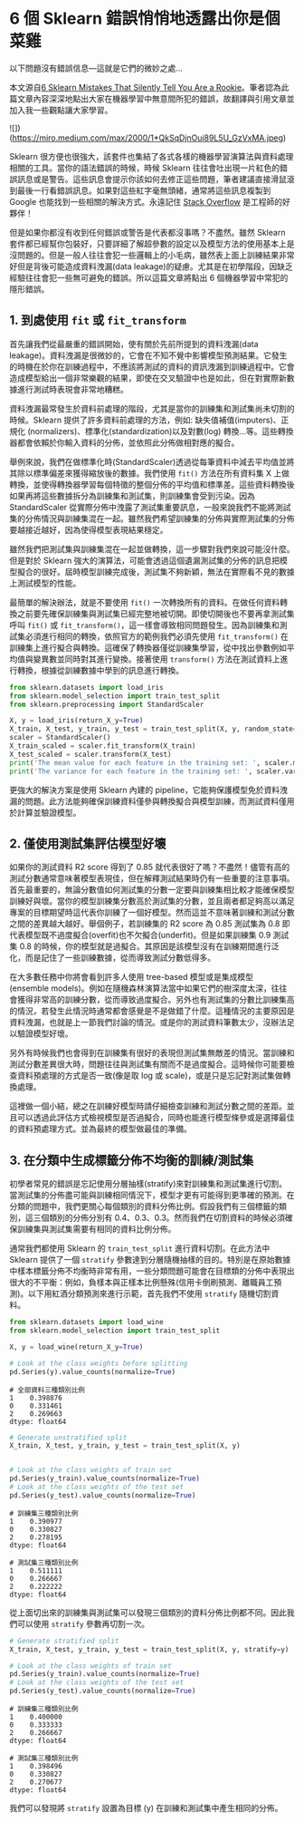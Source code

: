 # 6 個 Sklearn 錯誤悄悄地透露出你是個菜雞
以下問題沒有錯誤信息—這就是它們的微妙之處...

本文源自[6 Sklearn Mistakes That Silently Tell You Are a Rookie](https://towardsdatascience.com/6-sklearn-mistakes-that-silently-tell-you-are-a-rookie-84fa55f2b9dd)。筆者認為此篇文章內容深深地點出大家在機器學習中無意間所犯的錯誤，故翻譯與引用文章並加入我一些觀點讓大家學習。

![])(https://miro.medium.com/max/2000/1*QkSqDjnOui89L5U_GzVxMA.jpeg)

Sklearn 很方便也很強大，該套件也集結了各式各樣的機器學習演算法與資料處理相關的工具。當你的語法錯誤的時候，時候 Sklearn 往往會吐出現一片紅色的錯誤訊息或是警告。這些訊息會提示你該如何去修正這些問題，筆者建議直接滑鼠滾到最後一行看錯誤訊息。如果對這些紅字毫無頭緒，通常將這些訊息複製到 Google 也能找到一些相關的解決方式。永遠記住 [Stack Overflow](https://stackoverflow.com/) 是工程師的好夥伴！

但是如果你都沒有收到任何錯誤或警告是代表都沒事嗎？不盡然。雖然 Sklearn 套件都已經幫你包裝好，只要詳細了解超參數的設定以及模型方法的使用基本上是沒問題的。但是一般人往往會犯一些邏輯上的小毛病，雖然表上面上訓練結果非常好但是背後可能造成資料洩漏(data leakage)的疑慮。尤其是在初學階段，因缺乏經驗往往會犯一些無可避免的錯誤。所以這篇文章將點出 6 個機器學習中常犯的隱形錯誤。

## 1. 到處使用 `fit` 或 `fit_transform`
首先讓我們從最嚴重的錯誤開始，使有關於先前所提到的資料洩漏(data leakage)。資料洩漏是很微妙的，它會在不知不覺中影響模型預測結果。它發生的時機在於你在訓練過程中，不應該將測試的資料的資訊洩漏到訓練過程中。它會造成模型給出一個非常樂觀的結果，即使在交叉驗證中也是如此，但在對實際新數據進行測試時表現會非常地糟糕。

資料洩漏最常發生於資料前處理的階段，尤其是當你的訓練集和測試集尚未切割的時候。Sklearn 提供了許多資料前處理的方法，例如: 缺失值補值(imputers)、正規化 (normalizers)、標準化(standardization)以及對數(log) 轉換...等。這些轉換器都會依賴於你輸入資料的分佈，並依照此分佈做相對應的擬合。

舉例來說，我們在做標準化時(StandardScaler)透過從每筆資料中減去平均值並將其除以標準偏差來獲得縮放後的數據。我們使用 `fit()` 方法在所有資料集 X 上做轉換，並使得轉換器學習每個特徵的整個分佈的平均值和標準差。這些資料轉換後如果再將這些數據拆分為訓練集和測試集，則訓練集會受到污染。因為 StandardScaler 從實際分佈中洩露了測試集重要訊息，一般來說我們不能將測試集的分佈情況與訓練集混在一起。雖然我們希望訓練集的分佈與實際測試集的分佈要越接近越好，因為使得模型表現結果穩定。

雖然我們把測試集與訓練集混在一起並做轉換，這一步驟對我們來說可能沒什麼。但是對於 Sklearn 強大的演算法，可能會透過這個遺漏測試集的分佈的訊息把模型擬合的很好。屆時模型訓練完成後，測試集不夠新穎，無法在實際看不見的數據上測試模型的性能。

最簡單的解決辦法，就是不要使用 `fit()` 一次轉換所有的資料。在做任何資料轉換之前要先確保訓練集與測試集已經完整地被切開。即使切開後也不要再拿測試集呼叫 `fit()` 或 `fit_transform()`，這一樣會導致相同問題發生。因為訓練集和測試集必須進行相同的轉換，依照官方的範例我們必須先使用 `fit_transform()` 在訓練集上進行擬合與轉換。這確保了轉換器僅從訓練集學習，從中找出參數例如平均值與變異數並同時對其進行變換。接著使用 `transform()` 方法在測試資料上進行轉換，根據從訓練數據中學到的訊息進行轉換。

```py
from sklearn.datasets import load_iris
from sklearn.model_selection import train_test_split
from sklearn.preprocessing import StandardScaler

X, y = load_iris(return_X_y=True)
X_train, X_test, y_train, y_test = train_test_split(X, y, random_state=44)
scaler = StandardScaler()
X_train_scaled = scaler.fit_transform(X_train)
X_test_scaled = scaler.transform(X_test)
print('The mean value for each feature in the training set: ', scaler.mean_)
print('The variance for each feature in the training set: ', scaler.var_)
```

更強大的解決方案是使用 Sklearn 內建的 pipeline，它能夠保護模型免於資料洩漏的問題。此方法能夠確保訓練資料僅參與轉換擬合與模型訓練，而測試資料僅用於計算並驗證模型。

## 2. 僅使用測試集評估模型好壞
如果你的測試資料 R2 score 得到了 0.85 就代表很好了嗎？不盡然！儘管有高的測試分數通常意味著模型表現佳，但在解釋測試結果時仍有一些重要的注意事項。首先最重要的，無論分數值如何測試集的分數一定要與訓練集相比較才能確保模型訓練好與壞。當你的模型訓練集分數高於測試集的分數，並且兩者都足夠高以滿足專案的目標期望時這代表你訓練了一個好模型。然而這並不意味著訓練和測試分數之間的差異越大越好。舉個例子，若訓練集的 R2 score 為 0.85 測試集為 0.8 即代表模型既不過度擬合(overfit)也不欠擬合(underfit)。但是如果訓練集 0.9 測試集 0.8 的時候，你的模型就是過擬合。其原因是該模型沒有在訓練期間進行泛化，而是記住了一些訓練數據，從而導致測試分數低得多。

在大多數任務中你將會看到許多人使用 tree-based 模型或是集成模型 (ensemble models)。例如在隨機森林演算法當中如果它們的樹深度太深，往往會獲得非常高的訓練分數，從而導致過度擬合。另外也有測試集的分數比訓練集高的情況，若發生此情況時通常都會感覺是不是做錯了什麼。這種情況的主要原因是資料洩漏，也就是上一節我們討論的情況。或是你的測試資料筆數太少，沒辦法足以驗證模型好壞。

另外有時候我們也會得到在訓練集有很好的表現但測試集無敵差的情況。當訓練和測試分數差異很大時，問題往往與測試集有關而不是過度擬合。這時候你可能要檢查資料預處理的方式是否一致(像是取 log 或 scale)，或是只是忘記對測試集做轉換處理。

這裡做一個小結，總之在訓練好模型時請仔細檢查訓練和測試分數之間的差距。並且可以透過此評估方式檢視模型是否過擬合，同時也能進行模型條參或是選擇最佳的資料預處理方式。並為最終的模型做最佳的準備。

## 3. 在分類中生成標籤分佈不均衡的訓練/測試集
初學者常見的錯誤是忘記使用分層抽樣(stratify)來對訓練集和測試集進行切割。當測試集的分佈盡可能與訓練相同情況下，模型才更有可能得到更準確的預測。在分類的問題中，我們更關心每個類別的資料分佈比例。假設我們有三個標籤的類別，這三個類別的分佈分別有 0.4、0.3、0.3。然而我們在切割資料的時候必須確保訓練集與測試集需要有相同的資料比例分佈。

通常我們都使用 Sklearn 的 `train_test_split` 進行資料切割。在此方法中 Sklearn 提供了一個 `stratify` 參數達到分層隨機抽樣的目的。特別是在原始數據中樣本標籤分佈不均衡時非常有用，一些分類問題可能會在目標類的分佈中表現出很大的不平衡：例如，負樣本與正樣本比例懸殊(信用卡倒刷預測、離職員工預測)。以下用紅酒分類預測來進行示範，首先我們不使用 `stratify` 隨機切割資料。

```py
from sklearn.datasets import load_wine
from sklearn.model_selection import train_test_split

X, y = load_wine(return_X_y=True)

# Look at the class weights before splitting
pd.Series(y).value_counts(normalize=True)
```

```
# 全部資料三種類別比例
1    0.398876
0    0.331461
2    0.269663
dtype: float64
```

```py
# Generate unstratified split
X_train, X_test, y_train, y_test = train_test_split(X, y)


# Look at the class weights of train set
pd.Series(y_train).value_counts(normalize=True)
# Look at the class weights of the test set
pd.Series(y_test).value_counts(normalize=True)
```

```
# 訓練集三種類別比例
1    0.390977
0    0.330827
2    0.278195
dtype: float64

# 測試集三種類別比例
1    0.511111
0    0.266667
2    0.222222
dtype: float64
```

從上面切出來的訓練集與測試集可以發現三個類別的資料分佈比例都不同。因此我們可以使用 `stratify` 參數再切割一次。

```py
# Generate stratified split
X_train, X_test, y_train, y_test = train_test_split(X, y, stratify=y)

# Look at the class weights of train set
pd.Series(y_train).value_counts(normalize=True)
# Look at the class weights of the test set
pd.Series(y_test).value_counts(normalize=True)
```

```
# 訓練集三種類別比例
1    0.400000
0    0.333333
2    0.266667
dtype: float64

# 測試集三種類別比例
1    0.398496
0    0.330827
2    0.270677
dtype: float64
```

我們可以發現將 `stratify` 設置為目標 (y) 在訓練和測試集中產生相同的分佈。